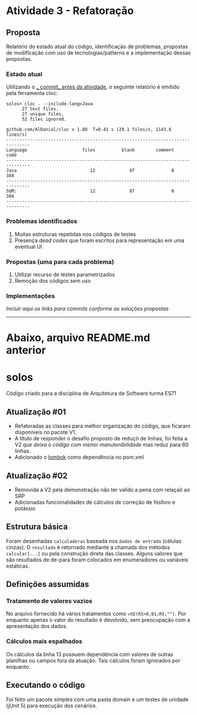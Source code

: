 # Atividade 3 - Refatoração

## Proposta

Relatório do estado atual do código, identificação de problemas, propostas de modificação com uso de
tecnologias/patterns e a implementação dessas propostas.

### Estado atual

Utilizando o [_
commit_ antes da atividade](https://github.com/e-marlos/solos/commit/7d3c1b1fb9a31f2b7e199077ae0a6b0d762d8756), o
seguinte relatório é emitido pela ferramenta cloc:

```text
solos> cloc . --include-lang=Java
      27 text files.
      27 unique files.
      52 files ignored.

github.com/AlDanial/cloc v 1.88  T=0.41 s (29.1 files/s, 1143.6 lines/s)
-------------------------------------------------------------------------------
Language                     files          blank        comment           code
-------------------------------------------------------------------------------
Java                            12             87              0            384
-------------------------------------------------------------------------------
SUM:                            12             87              0            384
-------------------------------------------------------------------------------
```

### Problemas identificados

1. Muitas estruturas repetidas nos códigos de testes
1. Presença _dead codes_ que foram escritos para representação em uma eventual UI

### Propostas (uma para cada problema)

1. Utilizar recurso de testes parametrizados
1. Remoção dos códigos sem uso

### Implementações

_Incluir aqui os links para commits conforme as soluções propostas_

---

# Abaixo, arquivo README.md anterior

# solos

Código criado para a disciplina de Arquitetura de Software turma ES71

## Atualização #01

- Refatoradas as classes para melhor organização do código, que ficaram disponíveis no pacote V1.
- A título de responder o desafio proposto de reduçõ de linhas, foi feita a V2 *que deixa o código com menor
  manutenibilidade* mas reduz para 60 linhas.
- Adicionado o [lombok](https://projectlombok.org/) como dependência no pom.xml

## Atualização #02

- Removida a V2 pela demonstração não ter valido a pena com relaçaõ ao SRP
- Adicionadas funcionalidades de cálculos de correção de fósforo e potássio

## Estrutura básica

Foram desenhadas `calculadoras` baseada nos `dados de entrada` (células cinzas). O `resultado` é retornado mediante a
chamada dos métodos `calcular[...]` ou pela construção direta das classes. Alguns valores que são resultados de de-para
foram colocados em enumeradores ou variáveis estáticas.

## Definições assumidas

### Tratamento de valores vazios

No arquivo fornecido há vários tratamentos como `=SE(R5>0,01;R5;"")`. Por enquanto apenas o valor do resultado é
devolvido, sem preocupação com a apresentação dos dados.

### Cálculos mais espalhados

Os cálculos da linha 13 possuem dependência com valores de outras planilhas ou campos fora da atuação. Tais cálculos
foram ignorados por enquanto.

## Executando o código

Foi feito um pacote simples com uma pasta domain e um testes de unidade (jUnit 5) para execução dos cenários.